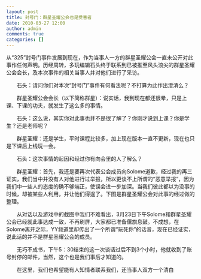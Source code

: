 ```yaml
---
layout: post
title: 封号门：群星圣耀公会也是受害者 
date: 2010-03-27 12:00
author: admin
comments: true
categories: []
---
```

从“325”封号门事件发展到现在，作为当事人一方的群星圣耀公会一直未公开对此事作任何声明。历经周转，多玩编辑石头终于联系到已被推至风头浪尖的群星圣耀公会会长，及本次事件的相关当事人并对他们进行了采访。

　　石头：请问你们对本次“封号门”事件有何看法呢？不打算为此作出澄清么？

　　群星圣耀公会会长（以下简称群星）：说实话，我到现在都还很晕，只是上课、下课的功夫，就发生了这么多的事情。

　　石头：这么说，其实你对此事也并不是很了解了？你刚才说到上课？你是学生？还是老师呢？

　　群星圣耀：还是学生，平时课程比较多，加上现在版本一直不更新，现在也只是下课后上线玩一会。

　　石头：这次事情的起因和经过你有向会里的人了解么？

　　群星圣耀：首先，我还是要再次代表公会成员向Solome道歉，经过我的再三证实，我们当中并没有人对他进行过举报，所以更谈不上所谓的“恶意举报”，因为我们中一些人的态度的确不够端正，使误会进一步加深。当我们彼此都以为没事的时候，却被某些人利用，并让他们得逞了。下图是群星圣耀公会对此事的经过做的整理。

　　从对话以及游戏中的截图中我们不难看出，3月23日下午Solome和群星圣耀公会已经就此事达成一致，不再刷屏，大家都已准备偃旗息鼓。不成想，在Solome离开之际，YY频道里却传出了一个所谓“玩死你”的话音，现在已经证实，说此话的并不是群星圣耀公会的成员。

　　无巧不成书，下午5：30结束的这一次谈话过后不到3个小时，他就收到了账号封停的邮件，当然，这个也是我们事后才知道的。

　　在这里，我们也希望能有人知情者联系我们，还当事人双方一个清白
